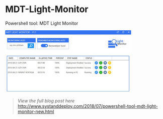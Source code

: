 # MDT-Light-Monitor
Powershell tool: MDT Light Monitor

![alt text](https://github.com/damienvanrobaeys/MDT-Light-Monitor/blob/master/light_monitor.JPG)

> *View the full blog post here*
http://www.systanddeploy.com/2018/07/powershell-tool-mdt-light-monitor-new.html
